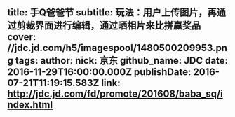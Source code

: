 title:  手Q爸爸节
subtitle: 玩法：用户上传图片，再通过剪裁界面进行编辑，通过晒相片来比拼赢奖品
cover: //jdc.jd.com/h5/imagespool/1480500209953.png
tags:
author:
  nick: 京东
  github_name: JDC
date: 2016-11-29T16:00:00.000Z
publishDate: 2016-07-21T11:19:15.583Z
link: http://jdc.jd.com/fd/promote/201608/baba_sq/index.html
---